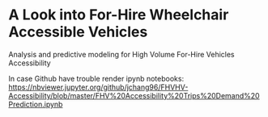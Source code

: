 # A Look into For-Hire Wheelchair Accessible Vehicles
Analysis and predictive modeling for High Volume For-Hire Vehicles Accessibility


In case Github have trouble render ipynb notebooks: https://nbviewer.jupyter.org/github/jchang96/FHVHV-Accessibility/blob/master/FHV%20Accessibility%20Trips%20Demand%20Prediction.ipynb
